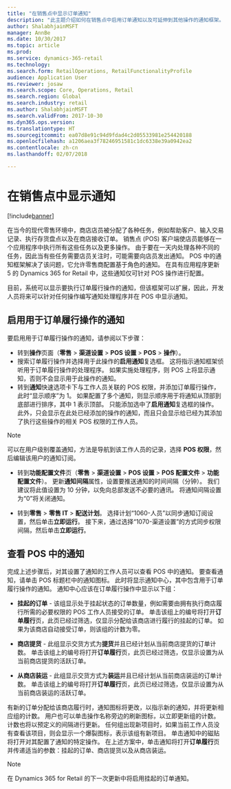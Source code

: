 ```yaml
---
title: "在销售点中显示订单通知"
description: "此主题介绍如何在销售点中启用订单通知以及可延伸到其他操作的通知框架。"
author: ShalabhjainMSFT
manager: AnnBe
ms.date: 10/30/2017
ms.topic: article
ms.prod: 
ms.service: dynamics-365-retail
ms.technology: 
ms.search.form: RetailOperations, RetailFunctionalityProfile
audience: Application User
ms.reviewer: josaw
ms.search.scope: Core, Operations, Retail
ms.search.region: Global
ms.search.industry: retail
ms.author: ShalabhjainMSFT
ms.search.validFrom: 2017-10-30
ms.dyn365.ops.version: 
ms.translationtype: HT
ms.sourcegitcommit: ea07d8e91c94d9fdad4c2d05533981e254420188
ms.openlocfilehash: a1206aea3f78246951581c1dc6338e39a0942ea2
ms.contentlocale: zh-cn
ms.lasthandoff: 02/07/2018

---
```


# <a name="display-notifications-in-point-of-sale"></a>在销售点中显示通知

[!include[banner](includes/banner.md)]

在当今的现代零售环境中，商店店员被分配了各种任务，例如帮助客户、输入交易记录、执行存货盘点以及在商店接收订单。 销售点 (POS) 客户端使店员能够在一个应用程序中执行所有这些任务以及更多操作。 由于要在一天内处理各种不同的任务，因此当有些任务需要店员关注时，可能需要向店员发出通知。 POS 中的通知框架解决了该问题，它允许零售商配置基于角色的通知。 在具有应用程序更新 5 的 Dynamics 365 for Retail 中，这些通知仅可针对 POS 操作进行配置。

目前，系统可以显示要执行订单履行操作的通知，但该框架可以扩展，因此，开发人员将来可以针对任何操作编写通知处理程序并在 POS 中显示通知。  

## <a name="enable-notifications-for-order-fulfillment-operations"></a>启用用于订单履行操作的通知

要启用用于订单履行操作的通知，请参阅以下步骤：

 - 转到**操作**页面（**零售** > **渠道设置** > **POS 设置** > **POS** > **操作**）。
 - 搜索订单履行操作并选择用于此操作的**启用通知**复选框。 这将指示通知框架侦听用于订单履行操作的处理程序。 如果实施处理程序，则 POS 上将显示通知，否则不会显示用于此操作的通知。
- 转到**通知**快速选项卡下与工作人员关联的 POS 权限，并添加订单履行操作，此时“显示顺序”为 1。 如果配置了多个通知，则显示顺序用于将通知从顶部到底部进行排序，其中 1 表示顶部。 只能添加选中了**启用通知**复选框的操作。 此外，只会显示在此处已经添加的操作的通知，而且只会显示给已经为其添加了执行这些操作的相关 POS 权限的工作人员。 

> [!NOTE]
> 可以在用户级别覆盖通知，方法是导航到该工作人员的记录，选择 **POS 权限**，然后编辑该用户的通知订阅。

 - 转到**功能配置文件**页（**零售** > **渠道设置** > **POS 设置** > **POS 配置文件** > **功能配置文件**）。 更新**通知间隔**属性，设置要推送通知的时间间隔（分钟）。 我们建议将此值设置为 10 分钟，以免向总部发送不必要的通讯。 将通知间隔设置为“0”将关闭通知。  

 - 转到**零售** > **零售 IT** > **配送计划**。 选择计划“1060-人员”以同步通知订阅设置，然后单击**立即运行**。 接下来，通过选择“1070-渠道设置”的方式同步权限间隔，然后单击**立即运行**。 

## <a name="view-notifications-in-pos"></a>查看 POS 中的通知

完成上述步骤后，对其设置了通知的工作人员可以查看 POS 中的通知。 要查看通知，请单击 POS 标题栏中的通知图标。 此时将显示通知中心，其中包含用于订单履行操作的通知。 通知中心应该在订单履行操作中显示以下组： 

- **挂起的订单** - 该组显示处于挂起状态的订单数量，例如需要由拥有执行商店履行所需的必要权限的 POS 工作人员接受的订单。 单击该组上的编号将打开**订单履行**页，此页已经过筛选，仅显示分配给该商店进行履行的挂起的订单。 如果为该商店自动接受订单，则该组的计数为零。

- **商店提货** - 此组显示交货方式为**提货**并且已经计划从当前商店提货的订单计数。 单击该组上的编号将打开**订单履行**页，此页已经过筛选，仅显示设置为从当前商店提货的活跃订单。

- **从商店装运** - 此组显示交货方式为**装运**并且已经计划从当前商店装运的订单计数。 单击该组上的编号将打开**订单履行**页，此页已经过筛选，仅显示设置为从当前商店装运的活跃订单。

有新的订单分配给该商店履行时，通知图标将更改，以指示新的通知，并将更新相应组的计数。 用户也可以单击操作名称旁边的刷新图标，以立即更新组的计数。 计数也将以预定义的间隔进行更新。 任何组出现新项目时，如果当前工作人员没有查看该项目，则会显示一个爆裂图标，表示该组有新项目。 单击通知中的磁贴将打开对其配置了通知的特定操作。 在上述方案中，单击通知将打开**订单履行**页并传递适当的参数：挂起的订单、商店提货以及从商店装运。 

> [!NOTE]
> 在 Dynamics 365 for Retail 的下一次更新中将启用挂起的订单通知。 


